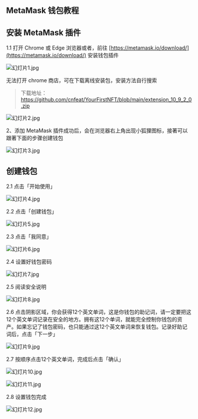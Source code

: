 ## MetaMask 钱包教程



## 安装 MetaMask 插件

1.1 打开 Chrome 或 Edge 浏览器或者，前往 [https://metamask.io/download/](https://metamask.io/download/) 安装钱包插件

![幻灯片1.jpg](https://s2.loli.net/2022/02/15/2PIXUbwt6vN9OgJ.jpg)

无法打开 chrome 商店，可在下载离线安装包，安装方法自行搜索



> 下载地址：https://github.com/cnfeat/YourFirstNFT/blob/main/extension_10_9_2_0.zip



![幻灯片2.jpg](https://s2.loli.net/2022/02/15/SBQLxPtbMAq2au3.jpg)

2、添加 MetaMask 插件成功后，会在浏览器右上角出现小狐狸图标，接著可以跟著下面的步骤创建钱包

![幻灯片3.jpg](https://s2.loli.net/2022/02/15/4dDTgyYOrfQ8v9q.jpg)




## 创建钱包





2.1 点击「开始使用」

![幻灯片4.jpg](https://s2.loli.net/2022/02/15/KDvAuVaP8wqymMW.jpg)

2.2 点击「创建钱包」



![幻灯片5.jpg](https://s2.loli.net/2022/02/15/uIN7gYpOxiG2bD3.jpg)

2.3 点击「我同意」



![幻灯片6.jpg](https://s2.loli.net/2022/02/15/BhsKmRPSjMoOweX.jpg)



2.4 设置好钱包密码



![幻灯片7.jpg](https://s2.loli.net/2022/02/15/aKghunZ3vVpmYoq.jpg)



2.5 阅读安全说明



![幻灯片8.jpg](https://s2.loli.net/2022/02/15/SCm1g5Dp3ITykaA.jpg)

2.6 点击阴影区域，你会获得12个英文单词，这是你钱包的助记词，请一定要把这12个英文单词记录在安全的地方。拥有这12个单词，就能完全控制你钱包的资产。如果忘记了钱包密码，也只能通过这12个英文单词来恢复钱包。记录好助记词后，点击「下一步」



![幻灯片9.jpg](https://s2.loli.net/2022/02/15/8W52PmjcYkSOCMa.jpg)

2.7 按顺序点击12个英文单词，完成后点击「确认」

![幻灯片10.jpg](https://s2.loli.net/2022/02/15/Fh7He95LfZYK2WR.jpg)

![幻灯片11.jpg](https://s2.loli.net/2022/02/15/vfmNoWZyg93bu8i.jpg)



2.8 设置钱包完成



![幻灯片12.jpg](https://s2.loli.net/2022/02/15/pe5CwWcNr6tRIUY.jpg)







